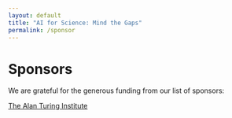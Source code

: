```yaml
---
layout: default
title: "AI for Science: Mind the Gaps"
permalink: /sponsor
---
```


# Sponsors

We are grateful for the generous funding from our list of sponsors:

[The Alan Turing Institute](https://www.turing.ac.uk/) 



